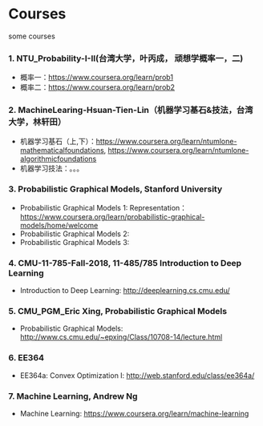 # Courses
some courses

### 1. NTU_Probability-I-II(台湾大学，叶丙成， 顽想学概率一，二)
 * 概率一：https://www.coursera.org/learn/prob1
 * 概率二：https://www.coursera.org/learn/prob2

### 2. MachineLearing-Hsuan-Tien-Lin（机器学习基石&技法，台湾大学，林轩田）
 * 机器学习基石（上,下）：https://www.coursera.org/learn/ntumlone-mathematicalfoundations, https://www.coursera.org/learn/ntumlone-algorithmicfoundations
 * 机器学习技法：。。。

### 3. Probabilistic Graphical Models, Stanford University
 * Probabilistic Graphical Models 1: Representation：https://www.coursera.org/learn/probabilistic-graphical-models/home/welcome
 * Probabilistic Graphical Models 2: 
 * Probabilistic Graphical Models 3: 
 
### 4. CMU-11-785-Fall-2018, 11-485/785 Introduction to Deep Learning
 * Introduction to Deep Learning: http://deeplearning.cs.cmu.edu/
 
### 5. CMU_PGM_Eric Xing, Probabilistic Graphical Models
 * Probabilistic Graphical Models: http://www.cs.cmu.edu/~epxing/Class/10708-14/lecture.html
 
 ### 6. EE364
 * EE364a: Convex Optimization I: http://web.stanford.edu/class/ee364a/
 
 ### 7. Machine Learning, Andrew Ng
 * Machine Learning: https://www.coursera.org/learn/machine-learning
 
